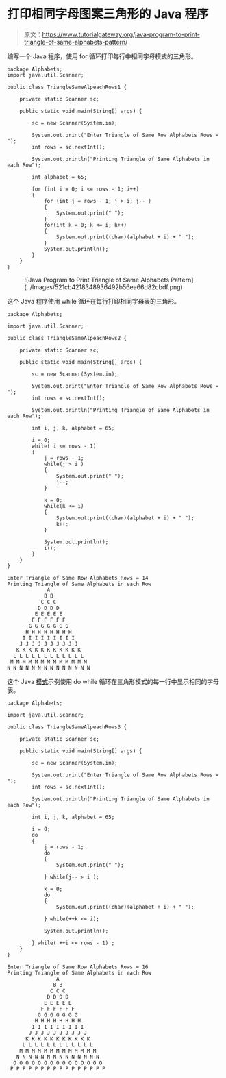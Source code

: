 # 打印相同字母图案三角形的 Java 程序

> 原文：<https://www.tutorialgateway.org/java-program-to-print-triangle-of-same-alphabets-pattern/>

编写一个 Java 程序，使用 for 循环打印每行中相同字母模式的三角形。

```
package Alphabets;
import java.util.Scanner;

public class TriangleSameAlpeachRows1 {

	private static Scanner sc;

	public static void main(String[] args) {

		sc = new Scanner(System.in);	

		System.out.print("Enter Triangle of Same Row Alphabets Rows = ");
		int rows = sc.nextInt();

		System.out.println("Printing Triangle of Same Alphabets in each Row");

		int alphabet = 65;

		for (int i = 0; i <= rows - 1; i++) 
		{
			for (int j = rows - 1; j > i; j-- ) 	
			{
				System.out.print(" ");
			}
			for(int k = 0; k <= i; k++)
			{
				System.out.print((char)(alphabet + i) + " ");
			}
			System.out.println();
		}
	}
}
```

<figure class="wp-block-image size-large">![Java Program to Print Triangle of Same Alphabets Pattern](../Images/521cb4218348936492b56ea66d82cbdf.png)</figure>

这个 Java 程序使用 while 循环在每行打印相同字母表的三角形。

```
package Alphabets;

import java.util.Scanner;

public class TriangleSameAlpeachRows2 {

	private static Scanner sc;

	public static void main(String[] args) {

		sc = new Scanner(System.in);	

		System.out.print("Enter Triangle of Same Row Alphabets Rows = ");
		int rows = sc.nextInt();

		System.out.println("Printing Triangle of Same Alphabets in each Row");

		int i, j, k, alphabet = 65;

		i = 0;
		while( i <= rows - 1) 
		{
			j = rows - 1;
			while(j > i ) 	
			{
				System.out.print(" ");
				j--;
			}

			k = 0;
			while(k <= i)
			{
				System.out.print((char)(alphabet + i) + " ");
				k++;
			}

			System.out.println();
			i++;
		}
	}
}
```

```
Enter Triangle of Same Row Alphabets Rows = 14
Printing Triangle of Same Alphabets in each Row
             A 
            B B 
           C C C 
          D D D D 
         E E E E E 
        F F F F F F 
       G G G G G G G 
      H H H H H H H H 
     I I I I I I I I I 
    J J J J J J J J J J 
   K K K K K K K K K K K 
  L L L L L L L L L L L L 
 M M M M M M M M M M M M M 
N N N N N N N N N N N N N N 
```

这个 Java [模式](https://www.tutorialgateway.org/learn-java-programs/)示例使用 do while 循环在三角形模式的每一行中显示相同的字母表。

```
package Alphabets;

import java.util.Scanner;

public class TriangleSameAlpeachRows3 {

	private static Scanner sc;

	public static void main(String[] args) {

		sc = new Scanner(System.in);	

		System.out.print("Enter Triangle of Same Row Alphabets Rows = ");
		int rows = sc.nextInt();

		System.out.println("Printing Triangle of Same Alphabets in each Row");

		int i, j, k, alphabet = 65;

		i = 0;
		do
		{
			j = rows - 1;
			do 	
			{
				System.out.print(" ");

			} while(j-- > i );

			k = 0;
			do
			{
				System.out.print((char)(alphabet + i) + " ");

			} while(++k <= i);

			System.out.println();

		} while( ++i <= rows - 1) ;
	}
}
```

```
Enter Triangle of Same Row Alphabets Rows = 16
Printing Triangle of Same Alphabets in each Row
                A 
               B B 
              C C C 
             D D D D 
            E E E E E 
           F F F F F F 
          G G G G G G G 
         H H H H H H H H 
        I I I I I I I I I 
       J J J J J J J J J J 
      K K K K K K K K K K K 
     L L L L L L L L L L L L 
    M M M M M M M M M M M M M 
   N N N N N N N N N N N N N N 
  O O O O O O O O O O O O O O O 
 P P P P P P P P P P P P P P P P 
```